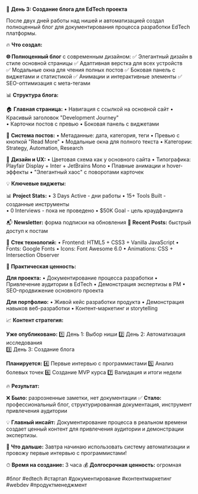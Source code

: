 📝 **День 3: Создание блога для EdTech проекта**

После двух дней работы над нишей и автоматизацией создал полноценный блог для документирования процесса разработки EdTech платформы.

🔥 **Что создал:**

**🌐 Полноценный блог** с современным дизайном:
✅ Элегантный дизайн в стиле основной страницы
✅ Адаптивная верстка для всех устройств  
✅ Модальные окна для чтения полных постов
✅ Боковая панель с виджетами и статистикой
✅ Анимации и интерактивные элементы
✅ SEO-оптимизация с мета-тегами

📊 **Структура блога:**

🏠 **Главная страница:**
• Навигация с ссылкой на основной сайт
• Красивый заголовок "Development Journey"  
• Карточки постов с превью
• Боковая панель с виджетами

📝 **Система постов:**
• Метаданные: дата, категория, теги
• Превью с кнопкой "Read More"
• Модальные окна для полного текста
• Категории: Strategy, Automation, Research

🎨 **Дизайн и UX:**
• Цветовая схема как у основного сайта
• Типографика: Playfair Display + Inter + JetBrains Mono
• Плавные анимации и hover-эффекты
• "Элегантный хаос" с поворотами карточек

💡 **Ключевые виджеты:**

📊 **Project Stats:**
• 3 Days Active - дни работы
• 15+ Tools Built - созданные инструменты  
• 0 Interviews - пока не проведено
• $50K Goal - цель краудфандинга

📬 **Newsletter:** форма подписки на обновления
🔗 **Recent Posts:** быстрый доступ к постам

🚀 **Стек технологий:**
• Frontend: HTML5 + CSS3 + Vanilla JavaScript
• Fonts: Google Fonts
• Icons: Font Awesome 6.0
• Animations: CSS + Intersection Observer

🎯 **Практическая ценность:**

**Для проекта:**
• Документирование процесса разработки
• Привлечение аудитории в EdTech
• Демонстрация экспертизы в PM
• SEO-продвижение основного проекта

**Для портфолио:**
• Живой кейс разработки продукта
• Демонстрация навыков веб-разработки
• Контент-маркетинг и storytelling

📈 **Контент стратегия:**

**Уже опубликовано:**
1️⃣ День 1: Выбор ниши
2️⃣ День 2: Автоматизация исследования  
3️⃣ День 3: Создание блога

**Планируется:**
4️⃣ Первые интервью с программистами
5️⃣ Анализ болевых точек
6️⃣ Создание MVP курса
7️⃣ Валидация и итоги недели

🔥 **Результат:**

❌ **Было:** разрозненные заметки, нет документации
✅ **Стало:** профессиональный блог, структурированная документация, инструмент привлечения аудитории

💡 **Главный инсайт:**
Документирование процесса в реальном времени создает ценный контент для привлечения аудитории и демонстрации экспертизы.

🎉 **Что дальше:**
Завтра начинаю использовать систему автоматизации и провожу первые интервью с программистами!

⏱ **Время на создание:** 3 часа
💰 **Долгосрочная ценность:** огромная

#блог #edtech #стартап #документирование #контентмаркетинг #webdev #продуктменеджмент 